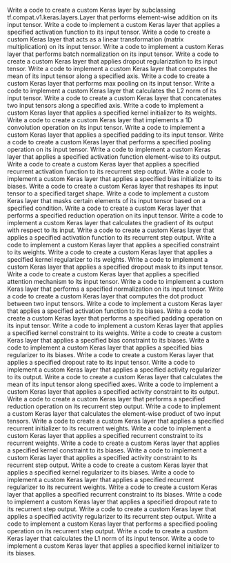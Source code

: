 Write a code to create a custom Keras layer by subclassing tf.compat.v1.keras.layers.Layer that performs element-wise addition on its input tensor.
Write a code to implement a custom Keras layer that applies a specified activation function to its input tensor.
Write a code to create a custom Keras layer that acts as a linear transformation (matrix multiplication) on its input tensor.
Write a code to implement a custom Keras layer that performs batch normalization on its input tensor.
Write a code to create a custom Keras layer that applies dropout regularization to its input tensor.
Write a code to implement a custom Keras layer that computes the mean of its input tensor along a specified axis.
Write a code to create a custom Keras layer that performs max pooling on its input tensor.
Write a code to implement a custom Keras layer that calculates the L2 norm of its input tensor.
Write a code to create a custom Keras layer that concatenates two input tensors along a specified axis.
Write a code to implement a custom Keras layer that applies a specified kernel initializer to its weights.
Write a code to create a custom Keras layer that implements a 1D convolution operation on its input tensor.
Write a code to implement a custom Keras layer that applies a specified padding to its input tensor.
Write a code to create a custom Keras layer that performs a specified pooling operation on its input tensor.
Write a code to implement a custom Keras layer that applies a specified activation function element-wise to its output.
Write a code to create a custom Keras layer that applies a specified recurrent activation function to its recurrent step output.
Write a code to implement a custom Keras layer that applies a specified bias initializer to its biases.
Write a code to create a custom Keras layer that reshapes its input tensor to a specified target shape.
Write a code to implement a custom Keras layer that masks certain elements of its input tensor based on a specified condition.
Write a code to create a custom Keras layer that performs a specified reduction operation on its input tensor.
Write a code to implement a custom Keras layer that calculates the gradient of its output with respect to its input.
Write a code to create a custom Keras layer that applies a specified activation function to its recurrent step output.
Write a code to implement a custom Keras layer that applies a specified constraint to its weights.
Write a code to create a custom Keras layer that applies a specified kernel regularizer to its weights.
Write a code to implement a custom Keras layer that applies a specified dropout mask to its input tensor.
Write a code to create a custom Keras layer that applies a specified attention mechanism to its input tensor.
Write a code to implement a custom Keras layer that performs a specified normalization on its input tensor.
Write a code to create a custom Keras layer that computes the dot product between two input tensors.
Write a code to implement a custom Keras layer that applies a specified activation function to its biases.
Write a code to create a custom Keras layer that performs a specified padding operation on its input tensor.
Write a code to implement a custom Keras layer that applies a specified kernel constraint to its weights.
Write a code to create a custom Keras layer that applies a specified bias constraint to its biases.
Write a code to implement a custom Keras layer that applies a specified bias regularizer to its biases.
Write a code to create a custom Keras layer that applies a specified dropout rate to its input tensor.
Write a code to implement a custom Keras layer that applies a specified activity regularizer to its output.
Write a code to create a custom Keras layer that calculates the mean of its input tensor along specified axes.
Write a code to implement a custom Keras layer that applies a specified activity constraint to its output.
Write a code to create a custom Keras layer that performs a specified reduction operation on its recurrent step output.
Write a code to implement a custom Keras layer that calculates the element-wise product of two input tensors.
Write a code to create a custom Keras layer that applies a specified recurrent initializer to its recurrent weights.
Write a code to implement a custom Keras layer that applies a specified recurrent constraint to its recurrent weights.
Write a code to create a custom Keras layer that applies a specified kernel constraint to its biases.
Write a code to implement a custom Keras layer that applies a specified activity constraint to its recurrent step output.
Write a code to create a custom Keras layer that applies a specified kernel regularizer to its biases.
Write a code to implement a custom Keras layer that applies a specified recurrent regularizer to its recurrent weights.
Write a code to create a custom Keras layer that applies a specified recurrent constraint to its biases.
Write a code to implement a custom Keras layer that applies a specified dropout rate to its recurrent step output.
Write a code to create a custom Keras layer that applies a specified activity regularizer to its recurrent step output.
Write a code to implement a custom Keras layer that performs a specified pooling operation on its recurrent step output.
Write a code to create a custom Keras layer that calculates the L1 norm of its input tensor.
Write a code to implement a custom Keras layer that applies a specified kernel initializer to its biases.